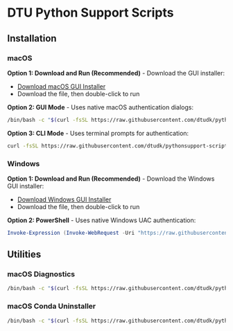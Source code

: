 # DTU Python Support Scripts
## Installation

### macOS

**Option 1: Download and Run (Recommended)** - Download the GUI installer:
- [Download macOS GUI Installer](https://raw.githubusercontent.com/dtudk/pythonsupport-scripts/main/MacOS/releases/dtu-python-installer-macos-gui.sh)
- Download the file, then double-click to run

**Option 2: GUI Mode** - Uses native macOS authentication dialogs:
```bash
/bin/bash -c "$(curl -fsSL https://raw.githubusercontent.com/dtudk/pythonsupport-scripts/main/MacOS/releases/dtu-python-installer-macos.sh)"
```

**Option 3: CLI Mode** - Uses terminal prompts for authentication:
```bash
curl -fsSL https://raw.githubusercontent.com/dtudk/pythonsupport-scripts/main/MacOS/releases/dtu-python-installer-macos.sh | bash -s -- --cli
```

### Windows

**Option 1: Download and Run (Recommended)** - Download the Windows GUI installer:
- [Download Windows GUI Installer](https://raw.githubusercontent.com/dtudk/pythonsupport-scripts/main/Windows/releases/dtu-python-installer-windows-gui.bat)
- Download the file, then double-click to run

**Option 2: PowerShell** - Uses native Windows UAC authentication:
```powershell
Invoke-Expression (Invoke-WebRequest -Uri "https://raw.githubusercontent.com/dtudk/pythonsupport-scripts/main/Windows/install.ps1" -UseBasicParsing).Content
```

## Utilities

### macOS Diagnostics
```bash
/bin/bash -c "$(curl -fsSL https://raw.githubusercontent.com/dtudk/pythonsupport-scripts/main/MacOS/Components/Diagnostics/simple_report.sh)"
```

### macOS Conda Uninstaller
```bash
/bin/bash -c "$(curl -fsSL https://raw.githubusercontent.com/dtudk/pythonsupport-scripts/main/MacOS/Components/Core/uninstall_conda.sh)"
```
```
